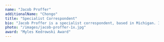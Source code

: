 ```yaml
---
name: "Jacob Proffer"
additionalName: "Chongo"
title: "Specialist Correspondent"
bio: "Jacob Proffer is a specialist correspondent, based in Michigan. In 2010, he won the Myles Kedrowski Award for Human Interest Writing for coverage of the Altian Diaspora. Previously with the Morning Tribune, Jacob joined AAN in 2014."
photo: "/images/jacob-proffer-1x.jpg"
award: "Myles Kedrowski Award"
---
```

